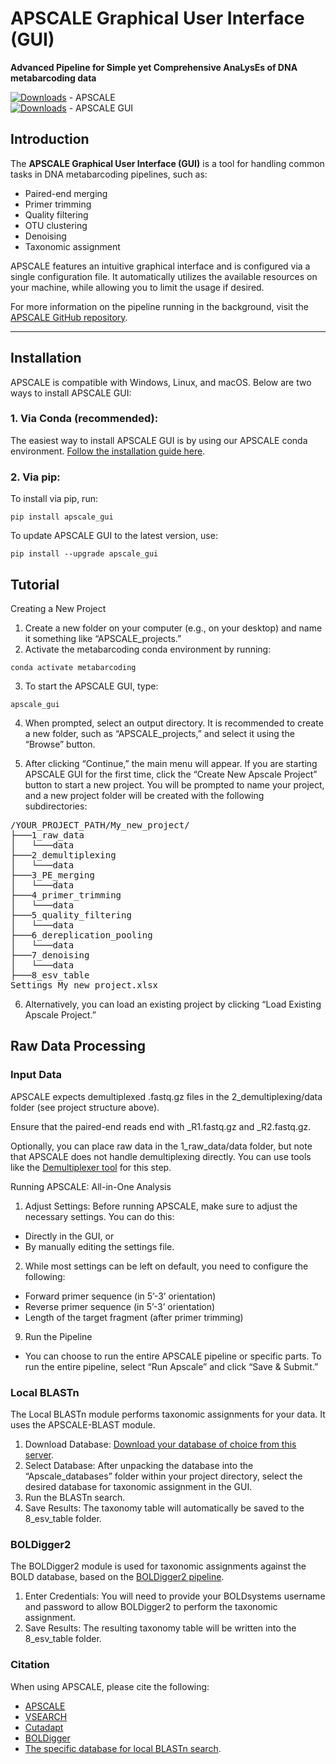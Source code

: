 # APSCALE Graphical User Interface (GUI)
**Advanced Pipeline for Simple yet Comprehensive AnaLysEs of DNA metabarcoding data**

[![Downloads](https://static.pepy.tech/badge/apscale)](https://pepy.tech/project/apscale) - APSCALE  
[![Downloads](https://static.pepy.tech/badge/apscale-blast)](https://pepy.tech/project/apscale-blast) - APSCALE GUI

## Introduction
The **APSCALE Graphical User Interface (GUI)** is a tool for handling common tasks in DNA metabarcoding pipelines, such as:
- Paired-end merging
- Primer trimming
- Quality filtering
- OTU clustering
- Denoising
- Taxonomic assignment

APSCALE features an intuitive graphical interface and is configured via a single configuration file. It automatically utilizes the available resources on your machine, while allowing you to limit the usage if desired.

For more information on the pipeline running in the background, visit the [APSCALE GitHub repository](https://github.com/DominikBuchner/apscale).

---

## Installation

APSCALE is compatible with Windows, Linux, and macOS. Below are two ways to install APSCALE GUI:

### 1. Via Conda (recommended):
The easiest way to install APSCALE GUI is by using our APSCALE conda environment. [Follow the installation guide here](https://github.com/TillMacher/apscale_installer).

### 2. Via pip:
To install via pip, run:

`pip install apscale_gui`

To update APSCALE GUI to the latest version, use:

`pip install --upgrade apscale_gui`

## Tutorial

Creating a New Project

1.	Create a new folder on your computer (e.g., on your desktop) and name it something like “APSCALE_projects.”
2.	Activate the metabarcoding conda environment by running:

`conda activate metabarcoding`

3.	To start the APSCALE GUI, type:

`apscale_gui`

4.	When prompted, select an output directory. It is recommended to create a new folder, such as “APSCALE_projects,” and select it using the “Browse” button.

5.	After clicking “Continue,” the main menu will appear. If you are starting APSCALE GUI for the first time, click the “Create New Apscale Project” button to start a new project. You will be prompted to name your project, and a new project folder will be created with the following subdirectories:

<pre>
/YOUR_PROJECT_PATH/My_new_project/
├───1_raw_data
│   └───data
├───2_demultiplexing
│   └───data
├───3_PE_merging
│   └───data
├───4_primer_trimming
│   └───data
├───5_quality_filtering
│   └───data
├───6_dereplication_pooling
│   └───data
├───7_denoising
│   └───data
├───8_esv_table
Settings_My_new_project.xlsx
</pre>

6. Alternatively, you can load an existing project by clicking “Load Existing Apscale Project.”

## Raw Data Processing

### Input Data

APSCALE expects demultiplexed .fastq.gz files in the 2_demultiplexing/data folder (see project structure above).

Ensure that the paired-end reads end with _R1.fastq.gz and _R2.fastq.gz.

Optionally, you can place raw data in the 1_raw_data/data folder, but note that APSCALE does not handle demultiplexing directly. You can use tools like the [Demultiplexer tool](https://github.com/DominikBuchner/demultiplexer) for this step.

Running APSCALE: All-in-One Analysis

1. Adjust Settings: Before running APSCALE, make sure to adjust the necessary settings. You can do this:
* Directly in the GUI, or
* By manually editing the settings file.
2. While most settings can be left on default, you need to configure the following:
* Forward primer sequence (in 5’-3’ orientation)
* Reverse primer sequence (in 5’-3’ orientation)
* Length of the target fragment (after primer trimming)
9. Run the Pipeline
* You can choose to run the entire APSCALE pipeline or specific parts. To run the entire pipeline, select “Run Apscale” and click “Save & Submit.”

### Local BLASTn

The Local BLASTn module performs taxonomic assignments for your data. It uses the APSCALE-BLAST module.

1. Download Database: [Download your database of choice from this server](https://seafile.rlp.net/d/754a25aa76e44b2381b6/).
2. Select Database: After unpacking the database into the “Apscale_databases” folder within your project directory, select the desired database for taxonomic assignment in the GUI.
3. Run the BLASTn search.
4. Save Results: The taxonomy table will automatically be saved to the 8_esv_table folder.

### BOLDigger2

The BOLDigger2 module is used for taxonomic assignments against the BOLD database, based on the [BOLDigger2 pipeline](https://github.com/DominikBuchner/BOLDigger2/tree/main).

1. Enter Credentials: You will need to provide your BOLDsystems username and password to allow BOLDigger2 to perform the taxonomic assignment.
2. Save Results: The resulting taxonomy table will be written into the 8_esv_table folder.

### Citation

When using APSCALE, please cite the following:

* [APSCALE](https://academic.oup.com/bioinformatics/article/38/20/4817/6677653?login=false)
* [VSEARCH](https://peerj.com/articles/2584/)
* [Cutadapt](https://journal.embnet.org/index.php/embnetjournal/article/view/200)
* [BOLDigger](https://mbmg.pensoft.net/article/53535/)
* [The specific database for local BLASTn search](https://github.com/TillMacher/apscale_blast?tab=readme-ov-file#available-databases).



